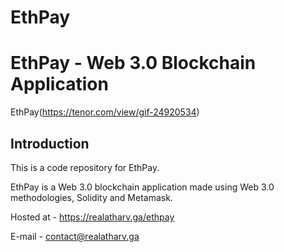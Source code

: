 # EthPay
# EthPay - Web 3.0 Blockchain Application
EthPay(https://tenor.com/view/gif-24920534)

## Introduction
This is a code repository for EthPay.

EthPay is a Web 3.0 blockchain application made using Web 3.0 methodologies, Solidity and Metamask.

Hosted at - https://realatharv.ga/ethpay


E-mail - contact@realatharv.ga


